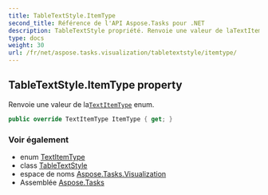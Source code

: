 ```yaml
---
title: TableTextStyle.ItemType
second_title: Référence de l'API Aspose.Tasks pour .NET
description: TableTextStyle propriété. Renvoie une valeur de laTextItemType enum.
type: docs
weight: 30
url: /fr/net/aspose.tasks.visualization/tabletextstyle/itemtype/
---
```

## TableTextStyle.ItemType property

Renvoie une valeur de la[`TextItemType`](../../textitemtype/) enum.

```csharp
public override TextItemType ItemType { get; }
```

### Voir également

* enum [TextItemType](../../textitemtype/)
* class [TableTextStyle](../)
* espace de noms [Aspose.Tasks.Visualization](../../tabletextstyle/)
* Assemblée [Aspose.Tasks](../../../)



